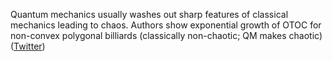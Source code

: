 
Quantum mechanics usually washes out sharp features of classical mechanics leading to chaos. Authors show exponential growth of OTOC for non-convex polygonal billiards (classically non-chaotic; QM makes chaotic) ([Twitter](https://twitter.com/JoshuahHeath/status/1096977234055831552))
